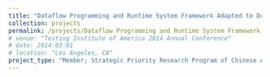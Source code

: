 ```yaml
---
title: "Dataflow Programming and Runtime System Framework Adapted to Domestic Heterogeneous System Architectures"
collection: projects
permalink: /projects/Dataflow Programming and Runtime System Framework Adapted to Domestic Heterogeneous System Architectures
# venue: "Testing Institute of America 2014 Annual Conference"
# date: 2014-03-01
# location: "Los Angeles, CA"
project_type: "Member; Strategic Priority Research Program of Chinese Academy of Sciences"
---
```


